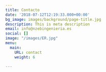 ```yaml
---
title: Contacto
date: '2018-07-12T12:19:33.000+00:00'
bg_image: images/background/page-title.jpg
description: This is meta description
email: info@nzebingenieria.es
social: []
image: "/images/ER.jpg"
menu:
  main:
    URL: contact
    weight: 6

---
```

